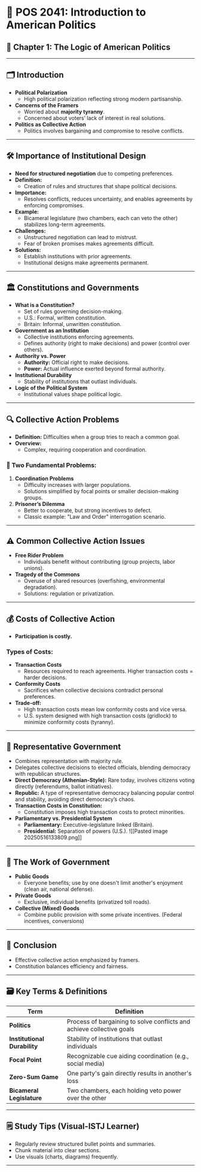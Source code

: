 
# 📘 POS 2041: Introduction to American Politics  
## 🧩 Chapter 1: The Logic of American Politics

---

## 🗂️ Introduction
- **Political Polarization**
    - High political polarization reflecting strong modern partisanship.
- **Concerns of the Framers**
    - Worried about **majority tyranny**.
    - Concerned about voters’ lack of interest in real solutions.
- **Politics as Collective Action**
    - Politics involves bargaining and compromise to resolve conflicts.

---

## 🛠️ Importance of Institutional Design
- **Need for structured negotiation** due to competing preferences.
- **Definition:**
	- Creation of rules and structures that shape political decisions.
- **Importance:** 
	- Resolves conflicts, reduces uncertainty, and enables agreements by enforcing compromises.
- **Example:**
	- Bicameral legislature (two chambers, each can veto the other) stabilizes long-term agreements.
- **Challenges:**
    - Unstructured negotiation can lead to mistrust.
    - Fear of broken promises makes agreements difficult.
- **Solutions:**
    - Establish institutions with prior agreements.
    - Institutional designs make agreements permanent.

---

## 🏛️ Constitutions and Governments
- **What is a Constitution?**
    - Set of rules governing decision-making.
    - U.S.: Formal, written constitution.
    - Britain: Informal, unwritten constitution.
- **Government as an Institution**
    - Collective institutions enforcing agreements.
    - Defines authority (right to make decisions) and power (control over others).
- **Authority vs. Power**
    - **Authority:** Official right to make decisions.
    - **Power:** Actual influence exerted beyond formal authority.
- **Institutional Durability**
    - Stability of institutions that outlast individuals.
- **Logic of the Political System**
    - Institutional values shape political logic.

---

## 🔍 Collective Action Problems
- **Definition:** Difficulties when a group tries to reach a common goal.
- **Overview:**
    - Complex, requiring cooperation and coordination.
### 📌 Two Fundamental Problems:
1. **Coordination Problems**
    - Difficulty increases with larger populations.
    - Solutions simplified by focal points or smaller decision-making groups.
2. **Prisoner’s Dilemma**
    - Better to cooperate, but strong incentives to defect.
    - Classic example: "Law and Order" interrogation scenario.

---

## ⚠️ Common Collective Action Issues
- **Free Rider Problem**
    - Individuals benefit without contributing (group projects, labor unions).
- **Tragedy of the Commons**
    - Overuse of shared resources (overfishing, environmental degradation).
    - Solutions: regulation or privatization.

---

## 💰 Costs of Collective Action
- **Participation is costly.**
### Types of Costs:
- **Transaction Costs**
    - Resources required to reach agreements. Higher transaction costs = harder decisions.
- **Conformity Costs**
    - Sacrifices when collective decisions contradict personal preferences.
- **Trade-off:**
    - High transaction costs mean low conformity costs and vice versa.
    - U.S. system designed with high transaction costs (gridlock) to minimize conformity costs (tyranny).

---

## 📢 Representative Government
- Combines representation with majority rule.
- Delegates collective decisions to elected officials, blending democracy with republican structures.
- **Direct Democracy (Athenian-Style):** Rare today, involves citizens voting directly (referendums,  ballot initiatives).
- **Republic:** A type of representative democracy balancing popular control and stability, avoiding direct democracy’s chaos.
- **Transaction Costs in Constitution:**
    - Constitution imposes high transaction costs to protect minorities.
- **Parliamentary vs. Presidential System**
    - **Parliamentary:** Executive-legislature linked (Britain).
    - **Presidential:** Separation of powers (U.S.).
![[Pasted image 20250516133809.png]]
---

## 🚧 The Work of Government
- **Public Goods**
    - Everyone benefits; use by one doesn't limit another's enjoyment (clean air, national defense).
- **Private Goods**
    - Exclusive, individual benefits (privatized toll roads).
- **Collective (Mixed) Goods**
    - Combine public provision with some private incentives. (Federal incentives, conversions)

---

## 🧭 Conclusion
- Effective collective action emphasized by framers.
- Constitution balances efficiency and fairness.

---

## 🗃️ Key Terms & Definitions
| Term                      | Definition                                                            |
|---------------------------|-----------------------------------------------------------------------|
| **Politics**              | Process of bargaining to solve conflicts and achieve collective goals |
| **Institutional Durability** | Stability of institutions that outlast individuals                   |
| **Focal Point**           | Recognizable cue aiding coordination (e.g., social media)             |
| **Zero-Sum Game**         | One party's gain directly results in another's loss                   |
| **Bicameral Legislature** | Two chambers, each holding veto power over the other                  |

---

## 🗒️ Study Tips (Visual-ISTJ Learner)
- Regularly review structured bullet points and summaries.
- Chunk material into clear sections.
- Use visuals (charts, diagrams) frequently.

---
